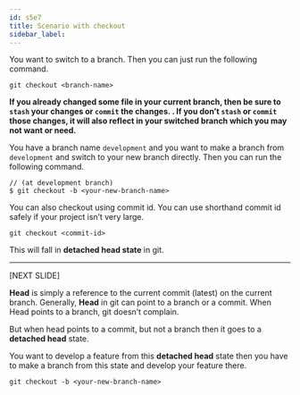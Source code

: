 ```yaml
---
id: s5e7
title: Scenario with checkout
sidebar_label:
---
```




You want to switch to a branch. Then you can just run the following command.

`git checkout <branch-name>`

**If you already changed some file in your current branch, then be sure to `stash` your changes or `commit` the changes. . If you don’t `stash` or `commit` those changes, it will also reflect in your switched branch which you may not want or need.**

You have a branch name `development` and you want to make a branch from `development` and switch to your new branch directly. Then you can run the following command.

```
// (at development branch)
$ git checkout -b <your-new-branch-name>
```

You can also checkout using commit id. You can use shorthand commit id safely if your project isn’t very large.

`git checkout <commit-id>`

This will fall in **detached head state** in git.


---

[NEXT SLIDE]

**Head** is simply a reference to the current commit (latest) on the current branch.
Generally, **Head** in git can point to a branch or a commit.
When Head points to a branch, git doesn’t complain.

But when head points to a commit, but not a branch then it goes to a **detached head** state.



You want to develop a feature from this **detached head** state then you have to make a branch from this state and develop your feature there.

`git checkout -b <your-new-branch-name>`
